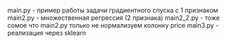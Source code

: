 main.py - пример работы задачи градиентного спуска с 1 признаком
main2.py - множественная регрессия (2 признака)
main2_2.py - тоже сомое что main2.py только не нормализуем колонку price
main3.py - реализация через sklearn
